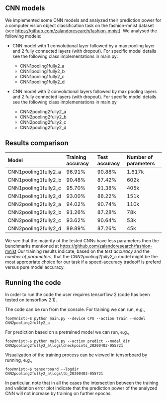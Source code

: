 ## CNN models

We implemented some CNN models and analyzed their prediction power for a computer vision object classification task on the fashion-mnist dataset (see https://github.com/zalandoresearch/fashion-mnist). 
We analysed the following models:

- CNN model with 1 convolutional layer followed by a max pooling layer and 2 fully connected layers (with dropout).
For specific model details see the following class implementations in main.py:
  - CNN1pooling1fully2_a
  - CNN1pooling1fully2_b
  - CNN1pooling1fully2_c
  - CNN1pooling1fully2_d

- CNN model with 2 convolutional layers followed by max pooling layers and 2 fully connected layers (with dropout). For specific model details see the following class implementations in main.py
  - CNN2pooling2fully2_a
  - CNN2pooling2fully2_b
  - CNN2pooling2fully2_c
  - CNN2pooling2fully2_d
  
## Results comparison

| Model        | Training accuracy           | Test accuracy  |  Number of parameters  |
| :------------ |:--------------| :-----| :-----|
| CNN1pooling1fully2_a  |  96.91%  |  90.88%  | 1.617k |
| CNN1pooling1fully2_b  |  90.48%  |  87.42%  | 602k |
| CNN1pooling1fully2_c  |  95.70%  |  91.38%  | 405k |
| CNN1pooling1fully2_d  |  93.00%  |  88.22%  | 151k |
| CNN2pooling2fully2_a  |  94.02%  |  90.74%  | 110k |
| CNN2pooling2fully2_b  |  91.26%  |  87.28%  | 78k |
| CNN2pooling2fully2_c  |  93.62%  |  90.64%  | 53k |
| CNN2pooling2fully2_d  |  89.89%  |  87.26%  | 45k |

We see that the majority of the tested CNNs have less parameters then the benchmarks mentioned at https://github.com/zalandoresearch/fashion-mnist
Our training results indicate, based on the *test accuracy* and the *number of parameters*, that the *CNN2pooling2fully2_c* model might be the most appropriate choice for our task if a speed-accuracy tradeoff is preferd versus pure model accuracy.
  
## Running the code

In order to run the code the user requires tensorflow 2 (code has been tested on tensorflow 2.1).

The code can be run from the console. For training we can run, e.g., 
```console
foo@mnist:~$ python main.py --device CPU --action train --model CNN2pooling2fully2_a
```
 
For prediction based on a pretrained model we can run, e.g., 
```console
foo@mnist:~$ python main.py --action predict --model_dir CNN2pooling2fully2_a\logs\checkpoints_20200403-055721
``` 

Visualization of the training process can be viewed in tensorboard by running, e.g., 
```console
foo@mnist:~$ tensorboard --logdir CNN2pooling2fully2_a\logs\tb_20200403-055721
``` 
In particular, note that in all the cases the intersection between the training and validation error plot
indicate that the prediction power of the analyzed CNN will not increase by training on further epochs.

 



 
